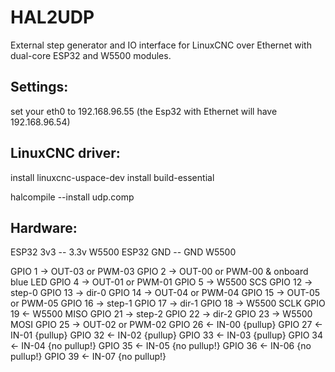 # HAL2UDP
External step generator and IO interface for LinuxCNC over Ethernet with dual-core ESP32 and W5500 modules.

Settings:
--------
set your eth0 to 192.168.96.55
(the Esp32 with Ethernet will have 192.168.96.54)

LinuxCNC driver:
----------------
install linuxcnc-uspace-dev
install build-essential

halcompile --install udp.comp

Hardware:
---------
ESP32 3v3 -- 3.3v W5500
ESP32 GND -- GND  W5500
 
  GPIO  1 -> OUT-03 or PWM-03
  GPIO  2 -> OUT-00 or PWM-00 & onboard blue LED
  GPIO  4 -> OUT-01 or PWM-01
  GPIO  5 -> W5500 SCS
  GPIO 12 -> step-0
  GPIO 13 -> dir-0
  GPIO 14 -> OUT-04 or PWM-04
  GPIO 15 -> OUT-05 or PWM-05
  GPIO 16 -> step-1
  GPIO 17 -> dir-1
  GPIO 18 -> W5500 SCLK
  GPIO 19 <- W5500 MISO
  GPIO 21 -> step-2
  GPIO 22 -> dir-2
  GPIO 23 -> W5500 MOSI
  GPIO 25 -> OUT-02 or PWM-02
  GPIO 26 <- IN-00 {pullup}
  GPIO 27 <- IN-01 {pullup}
  GPIO 32 <- IN-02 {pullup}
  GPIO 33 <- IN-03 {pullup}
  GPIO 34 <- IN-04 {no pullup!}
  GPIO 35 <- IN-05 {no pullup!}
  GPIO 36 <- IN-06 {no pullup!}
  GPIO 39 <- IN-07 {no pullup!}
